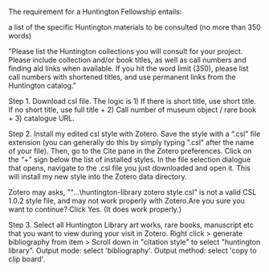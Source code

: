 The requirement for a Huntington Fellowship entails: 

a list of the specific Huntington materials to be consulted (no more than 350 words)

"Please list the Huntington collections you will consult for your project. Please include collection and/or book titles, as well as call numbers and finding aid links when available. If you hit the word limit (350), please list call numbers with shortened titles, and use permanent links from the Huntington catalog."

Step 1. Download csl file. The logic is 1) If there is short title, use short title. If no short title, use full title + 2) Call number of museum object / rare book + 3) catalogue URL.

Step 2.  Install my edited csl style with Zotero.
Save the style with a “.csl” file extension (you can generally do this by simply typing ”.csl” after the name of your file). 
Then, go to the Cite pane in the Zotero preferences. 
Click on the “+” sign below the list of installed styles. 
In the file selection dialogue that opens, navigate to the .csl file you just downloaded and open it. 
This will install my new style into the Zotero data directory.

Zotero may asks, ""...\huntington-library zotero style.csl" is not a valid CSL 1.0.2 style file, and may not work properly with Zotero.Are you sure you want to continue? Click Yes. (It does work properly.)

Step 3. Select all Huntington Library art works, rare books, manuscript etc that you want to view during your visit in Zotero. Right click > generate bibliography from item > Scroll down in "citation style" to select "huntington library". 
Output mode: select 'bibliography'.
Output method: select 'copy to clip board'. 
